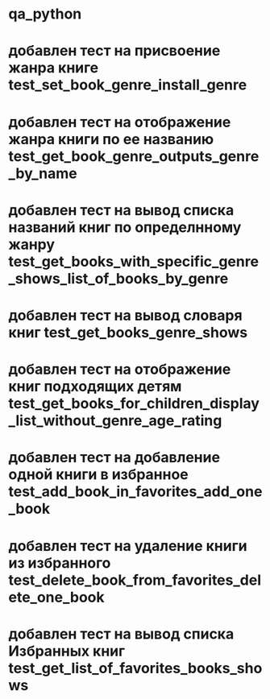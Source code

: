 # qa_python
# добавлен тест на присвоение жанра книге test_set_book_genre_install_genre
# добавлен тест на отображение жанра книги по ее названию test_get_book_genre_outputs_genre_by_name
# добавлен тест на вывод списка названий книг по определнному жанру test_get_books_with_specific_genre_shows_list_of_books_by_genre
# добавлен тест на вывод словаря книг test_get_books_genre_shows
# добавлен тест на отображение книг подходящих детям test_get_books_for_children_display_list_without_genre_age_rating
# добавлен тест на добавление одной книги в избранное test_add_book_in_favorites_add_one_book
# добавлен тест на удаление книги из избранного test_delete_book_from_favorites_delete_one_book
# добавлен тест на вывод списка Избранных книг test_get_list_of_favorites_books_shows